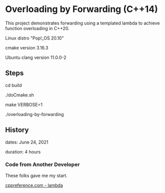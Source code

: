# Overloading by Forwarding (C++14)

This project demonstrates forwarding using a templated lambda to achieve function overloading in C++20.

Linux distro "Pop!_OS 20.10"

cmake version 3.16.3

Ubuntu clang version 11.0.0-2

## Steps

cd build

./doCmake.sh

make VERBOSE=1

./overloading-by-forwarding

## History

dates: June 24, 2021

duration: 4 hours

### Code from Another Developer

These folks gave me my start.

[cppreference.com - lambda](https://en.cppreference.com/w/cpp/language/lambda)
